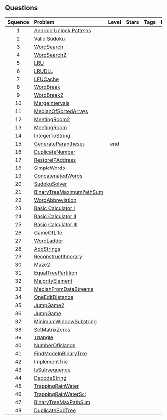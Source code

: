 ## Questions

| Squence | Problem       | Level  | Stars  | Tags | Notesa|
|:-------:|:--------------|:------:|:---------:|:----:|:-------------:|
|1| [Android Unlock Patterns](https://leetcode.com/problems/android-unlock-patterns/solution/) |
|2| [Valid Sudoku](https://github.com/thealgor/Leetcode/blob/master/medium/misc/ValidSudoku.java)
|3|[WordSearch](https://github.com/thealgor/Leetcode/blob/96e577ace3dc0538d88d55d8526005cb0828bf70/medium/Graphs/WordSearch.java)
|4|[WordSearch2](https://github.com/thealgor/Leetcode/blob/844e7c50f2523d877a034ff48766ebd8c87144ef/medium/Backtracking/WordSearch2.java)
|5|[LRU](https://github.com/thealgor/Leetcode/blob/5be634203d9857dd79a09b6d04e5859c3a9e8655/medium/misc/LRUCacheLinkedHashMap.java)
|6|[LRUDLL](https://github.com/thealgor/Leetcode/blob/5be634203d9857dd79a09b6d04e5859c3a9e8655/medium/misc/LRUCacheDoublyLinkedList.java)
|7|[LFUCache](https://github.com/thealgor/Leetcode/blob/5a6e0e0393493f16eb5994b73576ec56df9f361d/hard/misc/LFUCache.java)
|8|[WordBreak](https://github.com/thealgor/Leetcode/blob/5be634203d9857dd79a09b6d04e5859c3a9e8655/medium/DP/WordBreak.java)
|9|[WordBreak2](https://github.com/thealgor/Leetcode/blob/b7d6873cd0d9ce951feb90b21cb84bb53edf9dfd/easy/DP/WordBreak2.java)
|10|[MergeIntervals](https://github.com/thealgor/Leetcode/blob/96e577ace3dc0538d88d55d8526005cb0828bf70/medium/misc/MergeIntervals.java)
|11|[MedianOfSortedArrays](https://github.com/thealgor/Leetcode/blob/master/hard/BinarySearch/MedianOfSortedArrays.java)
|12|[MeetingRoom2](https://github.com/thealgor/Leetcode/blob/b7d6873cd0d9ce951feb90b21cb84bb53edf9dfd/medium/PriorityQueues/MeetingRooms2.java)
|13|[MeetingRoom](https://github.com/thealgor/Leetcode/blob/b7d6873cd0d9ce951feb90b21cb84bb53edf9dfd/easy/misc/MeetingRooms.java)
|14|[IntegerToString](https://github.com/thealgor/Leetcode/blob/b7d6873cd0d9ce951feb90b21cb84bb53edf9dfd/easy/String/IntegerToEnglishWords.java)
|15|[GenerateParantheses](https://github.com/thealgor/Leetcode/blob/e7f5a157d6ff48f7d3d868b72cde44028abdd412/medium/Backtracking/GenerateParantheses.java) | end |
|16| [DuplicateNumber](https://github.com/thealgor/Leetcode/blob/c4e86fd2b461c79be080ca557f52683e7d24d06d/medium/BinarySearch/FindTheDuplicateNumber.java)
|17|[RestoreIPAddress](https://github.com/thealgor/Leetcode/blob/844e7c50f2523d877a034ff48766ebd8c87144ef/medium/Backtracking/RestoreIpAddress.java)
|18|[SimpleWords](https://github.com/thealgor/Leetcode/blob/master/hard/DP/SimpleWords.java)
|19|[ConcatenatedWords](https://leetcode.com/problems/concatenated-words/discuss/95652/Java-DP-Solution)
|20|[SudokuSolver](https://github.com/thealgor/Leetcode/blob/master/hard/Backtracking/SudokuSolver.java)
|21|[BinaryTreeMaximumPathSum](https://leetcode.com/problems/binary-tree-maximum-path-sum/discuss/39775/Accepted-short-solution-in-Java)
|22|[WordAbbreviation](https://leetcode.com/problems/word-abbreviation/solution/)
|23|[Basic Calculator I](https://leetcode.com/problems/basic-calculator/discuss/62361/Iterative-Java-solution-with-stack)
|24|[Basic Calculator II](https://leetcode.com/problems/basic-calculator-ii/discuss/63003/Share-my-java-solution)
|25|[Basic Calculator III](https://leetcode.com/problems/basic-calculator-iii/discuss/113600/Java-and-Python-O(n)-Solution-Using-Two-Stacks)
|26|[GameOfLife](https://github.com/thealgor/Leetcode/blob/master/medium/Graphs/GameOfLife.java)
|27|[WordLadder](https://github.com/thealgor/Leetcode/blob/da1e3b65e67ace9c9bfce874a3d1a06256b65a3a/medium/Graphs/WordLadder.java)
|28|[AddStrings](https://leetcode.com/problems/add-strings/discuss/90436/Straightforward-Java-8-main-lines-25ms)
|29|[ReconstructItinerary](https://github.com/thealgor/Leetcode/blob/5a6e0e0393493f16eb5994b73576ec56df9f361d/medium/Graphs/ReconstructItinerary.java)
|30|[Maze2](https://github.com/thealgor/Leetcode/blob/844e7c50f2523d877a034ff48766ebd8c87144ef/medium/Graphs/TheMaze2.java)
|31|[EqualTreePartition](https://leetcode.com/problems/equal-tree-partition/discuss/106727/JavaC++-Simple-solution-with-only-one-HashMaplessgreater.)
|32|[MajorityElement](https://github.com/thealgor/Leetcode/blob/7be834c3ee6df0c4377108b6d113b09f4bdc9918/medium/misc/MajorityElement.java)
|33|[MedianFromDataStreams](https://github.com/thealgor/Leetcode/blob/7be834c3ee6df0c4377108b6d113b09f4bdc9918/medium/PriorityQueues/FindMedianFromDataStreams.java)
|34|[OneEditDistance](https://leetcode.com/problems/one-edit-distance/discuss/50098/My-CLEAR-JAVA-solution-with-explanation)
|35|[JumpGame2](https://github.com/thealgor/Leetcode/blob/b7d6873cd0d9ce951feb90b21cb84bb53edf9dfd/hard/Greedy/JumpGame2.java)
|36|[JumpGame](https://leetcode.com/problems/jump-game/solution/)
|37|[MinimumWindowSubstring](https://github.com/thealgor/Leetcode/blob/2a71fe417a68df82af92942eed147ade87fe76cb/hard/Strings/MinimumWindowSubstring.java)
|38|[SetMatrixZeros](https://github.com/thealgor/Leetcode/blob/5a6e0e0393493f16eb5994b73576ec56df9f361d/medium/misc/SetMatrixZeros.java)
|39|[Triangle](https://github.com/thealgor/Leetcode/blob/33be7c4f35f910c632ec676c79f4082492772453/medium/DP/Triangle.java)
|40|[NumberOfIslands](https://github.com/thealgor/Leetcode/blob/da1e3b65e67ace9c9bfce874a3d1a06256b65a3a/medium/Graphs/NumberOfIslands.java)
|41|[FindModeInBinaryTree](https://github.com/thealgor/Leetcode/blob/b7d6873cd0d9ce951feb90b21cb84bb53edf9dfd/easy/Trees/FindModeInBinarySearchTree.java)
|42|[ImplementTrie](https://github.com/thealgor/Leetcode/blob/2a71fe417a68df82af92942eed147ade87fe76cb/medium/AdvDS/ImplementTrie.java)
|43|[IsSubsequence](https://github.com/thealgor/Leetcode/blob/2a71fe417a68df82af92942eed147ade87fe76cb/medium/Strings/IsSubsequence.java)
|44|[DecodeString](https://github.com/thealgor/Leetcode/blob/e7f5a157d6ff48f7d3d868b72cde44028abdd412/medium/Graphs/DecodeString.java)
|45|[TrappingRainWater](https://leetcode.com/problems/trapping-rain-water/discuss/17414/A-stack-based-solution-for-reference-inspired-by-Histogram)
|46|[TrappingRainWaterSol](https://leetcode.com/problems/trapping-rain-water/solution/)
|47|[BinaryTreeMaxPathSum](https://leetcode.com/problems/binary-tree-maximum-path-sum/discuss/39775/Accepted-short-solution-in-Java)
|48|[DuplicateSubTree](https://github.com/thealgor/Leetcode/blob/2a71fe417a68df82af92942eed147ade87fe76cb/medium/Trees/FindDuplicateSubtrees.java)


